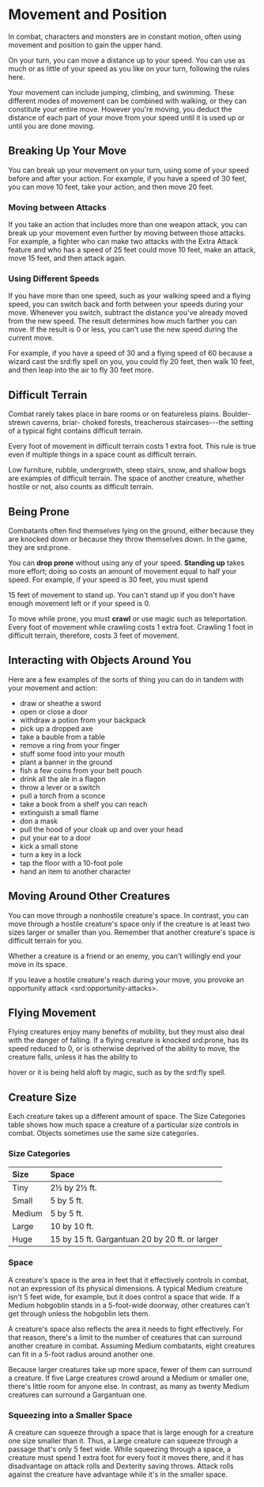Movement and Position
=====================

In combat, characters and monsters are in constant motion, often using
movement and position to gain the upper hand.

On your turn, you can move a distance up to your speed. You can use as
much or as little of your speed as you like on your turn, following the
rules here.

Your movement can include jumping, climbing, and swimming. These
different modes of movement can be combined with walking, or they can
constitute your entire move. However you're moving, you deduct the
distance of each part of your move from your speed until it is used up
or until you are done moving.

Breaking Up Your Move
---------------------

You can break up your movement on your turn, using some of your speed
before and after your action. For example, if you have a speed of 30
feet, you can move 10 feet, take your action, and then move 20 feet.

### Moving between Attacks

If you take an action that includes more than one weapon attack, you can
break up your movement even further by moving between those attacks. For
example, a fighter who can make two attacks with the Extra Attack
feature and who has a speed of 25 feet could move 10 feet, make an
attack, move 15 feet, and then attack again.

### Using Different Speeds

If you have more than one speed, such as your walking speed and a flying
speed, you can switch back and forth between your speeds during your
move. Whenever you switch, subtract the distance you've already moved
from the new speed. The result determines how much farther you can move.
If the result is 0 or less, you can't use the new speed during the
current move.

For example, if you have a speed of 30 and a flying speed of 60 because
a wizard cast the srd:fly spell on you, you could fly 20 feet, then walk
10 feet, and then leap into the air to fly 30 feet more.

Difficult Terrain
-----------------

Combat rarely takes place in bare rooms or on featureless plains.
Boulder-strewn caverns, briar- choked forests, treacherous
staircases---the setting of a typical fight contains difficult terrain.

Every foot of movement in difficult terrain costs 1 extra foot. This
rule is true even if multiple things in a space count as difficult
terrain.

Low furniture, rubble, undergrowth, steep stairs, snow, and shallow bogs
are examples of difficult terrain. The space of another creature,
whether hostile or not, also counts as difficult terrain.

Being Prone
-----------

Combatants often find themselves lying on the ground, either because
they are knocked down or because they throw themselves down. In the
game, they are srd:prone.

You can **drop prone** without using any of your speed. **Standing up**
takes more effort; doing so costs an amount of movement equal to half
your speed. For example, if your speed is 30 feet, you must spend

15 feet of movement to stand up. You can't stand up if you don't have
enough movement left or if your speed is 0.

To move while prone, you must **crawl** or use magic such as
teleportation. Every foot of movement while crawling costs 1 extra foot.
Crawling 1 foot in difficult terrain, therefore, costs 3 feet of
movement.

Interacting with Objects Around You
-----------------------------------

Here are a few examples of the sorts of thing you can do in tandem with
your movement and action:

-   draw or sheathe a sword
-   open or close a door
-   withdraw a potion from your backpack
-   pick up a dropped axe
-   take a bauble from a table
-   remove a ring from your finger
-   stuff some food into your mouth
-   plant a banner in the ground
-   fish a few coins from your belt pouch
-   drink all the ale in a flagon
-   throw a lever or a switch
-   pull a torch from a sconce
-   take a book from a shelf you can reach
-   extinguish a small flame
-   don a mask
-   pull the hood of your cloak up and over your head
-   put your ear to a door
-   kick a small stone
-   turn a key in a lock
-   tap the floor with a 10-foot pole
-   hand an item to another character

Moving Around Other Creatures
-----------------------------

You can move through a nonhostile creature's space. In contrast, you can
move through a hostile creature's space only if the creature is at least
two sizes larger or smaller than you. Remember that another creature's
space is difficult terrain for you.

Whether a creature is a friend or an enemy, you can't willingly end your
move in its space.

If you leave a hostile creature's reach during your move, you provoke an
opportunity attack \<srd:opportunity-attacks\>.

Flying Movement
---------------

Flying creatures enjoy many benefits of mobility, but they must also
deal with the danger of falling. If a flying creature is knocked
srd:prone, has its speed reduced to 0, or is otherwise deprived of the
ability to move, the creature falls, unless it has the ability to

hover or it is being held aloft by magic, such as by the srd:fly spell.

Creature Size
-------------

Each creature takes up a different amount of space. The Size Categories
table shows how much space a creature of a particular size controls in
combat. Objects sometimes use the same size categories.

### Size Categories

| Size     | Space                                            |
| :------- | :----------------------------------------------- |
| Tiny     | 2½ by 2½ ft.                                     |
| Small    | 5 by 5 ft.                                       |
| Medium   | 5 by 5 ft.                                       |
| Large    | 10 by 10 ft.                                     |
| Huge     | 15 by 15 ft. Gargantuan 20 by 20 ft. or larger   |

### Space

A creature's space is the area in feet that it effectively controls in
combat, not an expression of its physical dimensions. A typical Medium
creature isn't 5 feet wide, for example, but it does control a space
that wide. If a Medium hobgoblin stands in a 5-foot-wide doorway, other
creatures can't get through unless the hobgoblin lets them.

A creature's space also reflects the area it needs to fight effectively.
For that reason, there's a limit to the number of creatures that can
surround another creature in combat. Assuming Medium combatants, eight
creatures can fit in a 5-foot radius around another one.

Because larger creatures take up more space, fewer of them can surround
a creature. If five Large creatures crowd around a Medium or smaller
one, there's little room for anyone else. In contrast, as many as twenty
Medium creatures can surround a Gargantuan one.

### Squeezing into a Smaller Space

A creature can squeeze through a space that is large enough for a
creature one size smaller than it. Thus, a Large creature can squeeze
through a passage that's only 5 feet wide. While squeezing through a
space, a creature must spend 1 extra foot for every foot it moves there,
and it has disadvantage on attack rolls and Dexterity saving throws.
Attack rolls against the creature have advantage while it's in the
smaller space.
